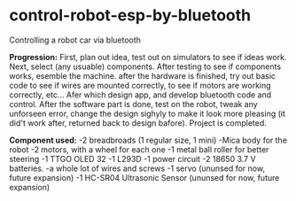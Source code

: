 # control-robot-esp-by-bluetooth

Controlling a robot car via bluetooth

**Progression:** First, plan out idea, test out on simulators to see if ideas work. Next, select (any usuable) components. After testing to see if components works, esemble the machine. after the hardware is finished, try out basic code to see if wires are mounted correctly, to see if motors are working correctly, etc... Afer which design app, and develop bluetooth code and control. After the software part is done, test on the robot, tweak any unforseen error, change the design sighyly to make it look more pleasing (it did't work after, returned back to design bafore). Project is completed.

**Component used:**
-2 breadbroads (1 regular size, 1 mini)
-Mica body for the robot
-2 motors, with a wheel for each one
-1 metal ball roller for better steering
-1 TTGO OLED 32 
-1 L293D
-1 power circuit
-2 18650 3.7 V batteries.
-a whole lot of wires and screws
-1 servo (ununsed for now, future expansion)
-1 HC-SR04 Ultrasonic Sensor (ununsed for now, future expansion)
